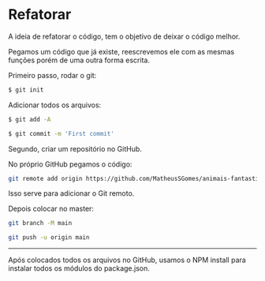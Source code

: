 # Refatorar

A ideia de refatorar o código, tem o objetivo de deixar o código melhor.

Pegamos um código que já existe, reescrevemos ele com as mesmas funções porém de uma outra forma escrita. 

Primeiro passo, rodar o git:

````bash
$ git init
````

Adicionar todos os arquivos:

````bash
$ git add -A
````

````bash
$ git commit -m 'First commit'
````

Segundo, criar um repositório no GitHub. 

No próprio GitHub pegamos o código:

````bash
git remote add origin https://github.com/MatheusSGomes/animais-fantasticos.git
````

Isso serve para adicionar o Git remoto. 

Depois colocar no master:

````bash
git branch -M main
````

````bash
git push -u origin main
````

---

Após colocados todos os arquivos no GitHub, usamos o NPM install para instalar todos os módulos do package.json.

